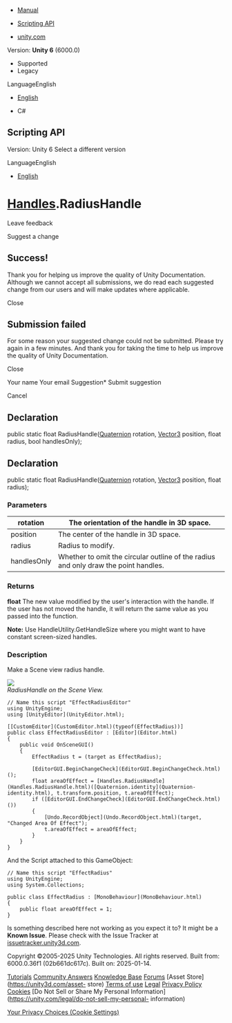 [ ]()

  * [Manual](../Manual/index.html)
  * [Scripting API](../ScriptReference/index.html)

  * [unity.com](https://unity.com/)

Version: **Unity 6** (6000.0)

  * Supported
  * Legacy

LanguageEnglish

  * [English]()

  * C#

[ ](https://docs.unity3d.com)

## Scripting API

Version: Unity 6 Select a different version

LanguageEnglish

  * [English]()

#  [Handles](Handles.html).RadiusHandle

Leave feedback

Suggest a change

## Success!

Thank you for helping us improve the quality of Unity Documentation. Although
we cannot accept all submissions, we do read each suggested change from our
users and will make updates where applicable.

Close

## Submission failed

For some reason your suggested change could not be submitted. Please <a>try
again</a> in a few minutes. And thank you for taking the time to help us
improve the quality of Unity Documentation.

Close

Your name Your email Suggestion* Submit suggestion

Cancel

[ ]()

## Declaration

public static float RadiusHandle([Quaternion](Quaternion.html) rotation,
[Vector3](Vector3.html) position, float radius, bool handlesOnly);

## Declaration

public static float RadiusHandle([Quaternion](Quaternion.html) rotation,
[Vector3](Vector3.html) position, float radius);

### Parameters

rotation | The orientation of the handle in 3D space.  
---|---  
position | The center of the handle in 3D space.  
radius | Radius to modify.  
handlesOnly | Whether to omit the circular outline of the radius and only draw the point handles.  
  
### Returns

**float** The new value modified by the user's interaction with the handle. If
the user has not moved the handle, it will return the same value as you passed
into the function.  
  
**Note:** Use HandleUtility.GetHandleSize where you might want to have
constant screen-sized handles.

### Description

Make a Scene view radius handle.

![](../StaticFiles/ScriptRefImages/RadiusHandle.png)  
_RadiusHandle on the Scene View._

    
    
    // Name this script "EffectRadiusEditor"
    using UnityEngine;
    using [UnityEditor](UnityEditor.html);  
      
    [[CustomEditor](CustomEditor.html)(typeof(EffectRadius))]
    public class EffectRadiusEditor : [Editor](Editor.html)
    {
        public void OnSceneGUI()
        {
            EffectRadius t = (target as EffectRadius);  
      
            [EditorGUI.BeginChangeCheck](EditorGUI.BeginChangeCheck.html)();
            float areaOfEffect = [Handles.RadiusHandle](Handles.RadiusHandle.html)([Quaternion.identity](Quaternion-identity.html), t.transform.position, t.areaOfEffect);
            if ([EditorGUI.EndChangeCheck](EditorGUI.EndChangeCheck.html)())
            {
                [Undo.RecordObject](Undo.RecordObject.html)(target, "Changed Area Of Effect");
                t.areaOfEffect = areaOfEffect;
            }
        }
    }
    

And the Script attached to this GameObject:

    
    
    // Name this script "EffectRadius"
    using UnityEngine;
    using System.Collections;  
      
    public class EffectRadius : [MonoBehaviour](MonoBehaviour.html)
    {
        public float areaOfEffect = 1;
    }
    

Is something described here not working as you expect it to? It might be a
**Known Issue**. Please check with the Issue Tracker at
[issuetracker.unity3d.com](https://issuetracker.unity3d.com).

Copyright ©2005-2025 Unity Technologies. All rights reserved. Built from:
6000.0.36f1 (02b661dc617c). Built on: 2025-01-14.

[Tutorials](https://unity3d.com/learn) [Community
Answers](https://answers.unity3d.com) [Knowledge
Base](https://support.unity3d.com/hc/en-us)
[Forums](https://forum.unity3d.com) [Asset Store](https://unity3d.com/asset-
store) [Terms of use](https://docs.unity3d.com/Manual/TermsOfUse.html)
[Legal](https://unity.com/legal) [Privacy
Policy](https://unity.com/legal/privacy-policy)
[Cookies](https://unity.com/legal/cookie-policy) [Do Not Sell or Share My
Personal Information](https://unity.com/legal/do-not-sell-my-personal-
information)

[Your Privacy Choices (Cookie Settings)](javascript:void\(0\);)

